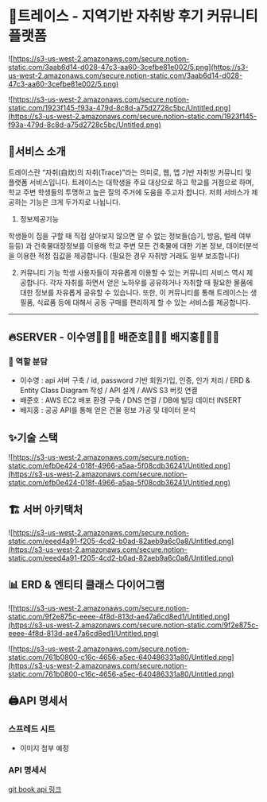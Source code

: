 # 🏡트레이스 - 지역기반 자취방 후기 커뮤니티 플랫폼

![https://s3-us-west-2.amazonaws.com/secure.notion-static.com/3aab6d14-d028-47c3-aa60-3cefbe81e002/5.png](https://s3-us-west-2.amazonaws.com/secure.notion-static.com/3aab6d14-d028-47c3-aa60-3cefbe81e002/5.png)

![https://s3-us-west-2.amazonaws.com/secure.notion-static.com/1923f145-f93a-479d-8c8d-a75d2728c5bc/Untitled.png](https://s3-us-west-2.amazonaws.com/secure.notion-static.com/1923f145-f93a-479d-8c8d-a75d2728c5bc/Untitled.png)

## 🤔서비스 소개

트레이스란 “자취(自炊)의 자취(Trace)”라는 의미로, 웹, 앱 기반 자취방 커뮤니티 및 플랫폼 서비스입니다. 트레이스는 대학생을 주요 대상으로 하고 학교를 거점으로 하며, 학교 주변 학생들의 투명하고 높은 질의 주거에 도움을 주고자 합니다. 저희 서비스가 제공하는 기능은 크게 두가지로 나뉩니다.

1) 정보제공기능

학생들이 집을 구할 때 직접 살아보지 않으면 알 수 없는 정보들(습기, 방음, 벌레 여부 등등) 과 건축물대장정보를 이용해 학교 주변 모든 건축물에 대한 기본 정보, 데이터분석을 이용한 적정 집값을 제공합니다. (필요한 경우 자취방 거래도 일부 보조합니다)

2) 커뮤니티 기능
학생 사용자들이 자유롭게 이용할 수 있는 커뮤니티 서비스 역시 제공합니다. 각자 자취를 하면서 얻은 노하우를 공유하거나 자취할 때 필요한 물품에 대한 정보를 자유롭게 공유할 수 있습니다. 또한, 이 커뮤니티를 통해 트레이스는 생필품, 식료품 등에 대해서 공동 구매를 편리하게 할 수 있는 서비스를 제공합니다. 

---

## 🔥SERVER - 이수영👨🏻‍💻 배준호👨🏻‍🔧 배지홍👨🏻‍🏫

### 🤼 역할 분담

- 이수영 : api 서버 구축 / id, password 기반 회원가입, 인증, 인가 처리 / ERD & Entity Class Diagram 작성 / API 설계 / AWS S3 버킷 연결
- 배준호 : AWS EC2 배포 환경 구축 / DNS 연결 / DB에 빌딩 데이터 INSERT
- 배지홍 : 공공 API를 통해 얻은 건물 정보 가공 및 데이터 분석

## ✨기술 스택

![https://s3-us-west-2.amazonaws.com/secure.notion-static.com/efb0e424-018f-4966-a5aa-5f08cdb36241/Untitled.png](https://s3-us-west-2.amazonaws.com/secure.notion-static.com/efb0e424-018f-4966-a5aa-5f08cdb36241/Untitled.png)

## 🏗️ 서버 아키택처

![https://s3-us-west-2.amazonaws.com/secure.notion-static.com/eeed4a91-f205-4cd2-b0ad-82aeb9a6c0a8/Untitled.png](https://s3-us-west-2.amazonaws.com/secure.notion-static.com/eeed4a91-f205-4cd2-b0ad-82aeb9a6c0a8/Untitled.png)

## 📊 ERD & 엔티티 클래스 다이어그램

![https://s3-us-west-2.amazonaws.com/secure.notion-static.com/9f2e875c-eeee-4f8d-813d-ae47a6cd8ed1/Untitled.png](https://s3-us-west-2.amazonaws.com/secure.notion-static.com/9f2e875c-eeee-4f8d-813d-ae47a6cd8ed1/Untitled.png)

![https://s3-us-west-2.amazonaws.com/secure.notion-static.com/761b0800-c16c-4656-a5ec-640486331a80/Untitled.png](https://s3-us-west-2.amazonaws.com/secure.notion-static.com/761b0800-c16c-4656-a5ec-640486331a80/Untitled.png)

## 🖨️API 명세서

### 스프레드 시트

- 이미지 첨부 예정

### API 명세서

[git book api 링크](https://syleemk.gitbook.io/trace/)